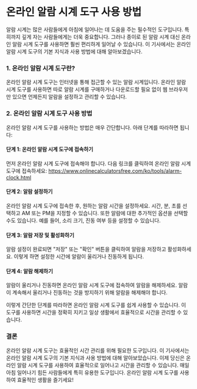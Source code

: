 온라인 알람 시계 도구 사용 방법
==================

알람 시계는 많은 사람들에게 아침에 일어나는 데 도움을 주는 필수적인 도구입니다. 특히까지 깊게 자는 사람들에게는 더욱 중요합니다. 그러나 종이로 된 알람 시계 대신 온라인 알람 시계 도구를 사용하면 훨씬 편리하게 일어날 수 있습니다. 이 기사에서는 온라인 알람 시계 도구의 기본 지식과 사용 방법에 대해 알아보겠습니다.

### 1. 온라인 알람 시계 도구란?

온라인 알람 시계 도구는 인터넷을 통해 접근할 수 있는 알람 시계입니다. 온라인 알람 시계 도구를 사용하면 따로 알람 시계를 구매하거나 다운로드할 필요 없이 웹 브라우저만 있으면 언제든지 알람을 설정하고 관리할 수 있습니다.

### 2. 온라인 알람 시계 도구 사용 방법

온라인 알람 시계 도구를 사용하는 방법은 매우 간단합니다. 아래 단계를 따라하면 됩니다:

#### 단계 1: 온라인 알람 시계 도구에 접속하기

먼저 온라인 알람 시계 도구에 접속해야 합니다. 다음 링크를 클릭하여 온라인 알람 시계 도구에 접속하세요: <https://www.onlinecalculatorsfree.com/ko/tools/alarm-clock.html>

#### 단계 2: 알람 설정하기

온라인 알람 시계 도구에 접속한 후, 원하는 알람 시간을 설정하세요. 시간, 분, 초를 선택하고 AM 또는 PM을 지정할 수 있습니다. 또한 알람에 대한 추가적인 옵션을 선택할 수도 있습니다. 예를 들어, 소리 크기, 진동 여부 등을 설정할 수 있습니다.

#### 단계 3: 알람 저장 및 활성화하기

알람 설정이 완료되면 "저장" 또는 "확인" 버튼을 클릭하여 알람을 저장하고 활성화하세요. 이렇게 하면 설정한 시간에 알람이 울리거나 진동하게 됩니다.

#### 단계 4: 알람 해제하기

알람이 울리거나 진동하면 온라인 알람 시계 도구에 접속하여 알람을 해제하세요. 알람이 계속해서 울리거나 진동하는 것을 방지하기 위해 알람을 해제해야 합니다.

이렇게 간단한 단계를 따라하면 온라인 알람 시계 도구를 쉽게 사용할 수 있습니다. 이 도구를 사용하면 시간을 정확히 지키고 일상 생활에서 효율적으로 시간을 관리할 수 있습니다.

### 결론

온라인 알람 시계 도구는 효율적인 시간 관리를 위해 필요한 도구입니다. 이 기사에서는 온라인 알람 시계 도구의 기본 지식과 사용 방법에 대해 알아보았습니다. 이제 당신은 온라인 알람 시계 도구를 사용하여 효율적으로 일어나고 시간을 관리할 수 있습니다. 매일 아침 일어나기 힘든 사람들에게 특히 유용한 도구입니다. 온라인 알람 시계 도구를 사용하여 효율적인 생활을 즐기세요!
